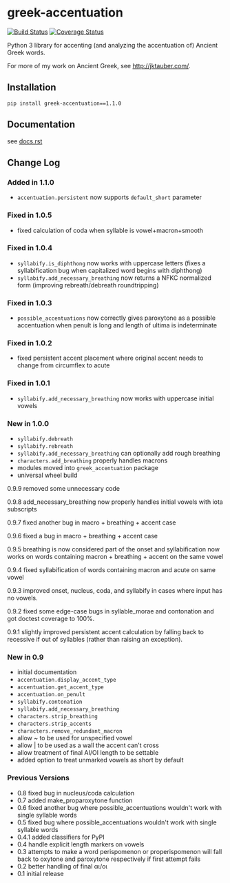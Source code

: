 # greek-accentuation

[![Build Status](https://travis-ci.org/jtauber/greek-accentuation.svg)](https://travis-ci.org/jtauber/greek-accentuation)
[![Coverage Status](https://coveralls.io/repos/jtauber/greek-accentuation/badge.svg?branch=master&service=github)](https://coveralls.io/github/jtauber/greek-accentuation?branch=master)

Python 3 library for accenting (and analyzing the accentuation of) Ancient
Greek words.

For more of my work on Ancient Greek, see <http://jktauber.com/>.


## Installation

    pip install greek-accentuation==1.1.0


## Documentation

see [docs.rst](https://github.com/jtauber/greek-accentuation/blob/master/docs.rst)


## Change Log

### Added in 1.1.0

* `accentuation.persistent` now supports `default_short` parameter

### Fixed in 1.0.5

* fixed calculation of coda when syllable is vowel+macron+smooth

### Fixed in 1.0.4

* `syllabify.is_diphthong` now works with uppercase letters (fixes a syllabification bug when capitalized word begins with diphthong)
* `syllabify.add_necessary_breathing` now returns a NFKC normalized form (improving rebreath/debreath roundtripping)

### Fixed in 1.0.3

* `possible_accentuations` now correctly gives paroxytone as a possible accentuation when penult is long and length of ultima is indeterminate

### Fixed in 1.0.2

* fixed persistent accent placement where original accent needs to change from circumflex to acute

### Fixed in 1.0.1

* `syllabify.add_necessary_breathing` now works with uppercase initial vowels

### New in 1.0.0

* `syllabify.debreath`
* `syllabify.rebreath`
* `syllabify.add_necessary_breathing` can optionally add rough breathing
* `characters.add_breathing` properly handles macrons
* modules moved into `greek_accentuation` package
* universal wheel build


0.9.9 removed some unnecessary code

0.9.8 add_necessary_breathing now properly handles initial vowels with iota
subscripts

0.9.7 fixed another bug in macro + breathing + accent case

0.9.6 fixed a bug in macro + breathing + accent case

0.9.5 breathing is now considered part of the onset and syllabification now
works on words containing macron + breathing + accent on the same vowel

0.9.4 fixed syllabification of words containing macron and acute on same vowel

0.9.3 improved onset, nucleus, coda, and syllabify in cases where input has no
vowels.

0.9.2 fixed some edge-case bugs in syllable_morae and contonation and got
doctest coverage to 100%.

0.9.1 slightly improved persistent accent calculation by falling back to
recessive if out of syllables (rather than raising an exception).


### New in 0.9

* initial documentation
* `accentuation.display_accent_type`
* `accentuation.get_accent_type`
* `accentuation.on_penult`
* `syllabify.contonation`
* `syllabify.add_necessary_breathing`
* `characters.strip_breathing`
* `characters.strip_accents`
* `characters.remove_redundant_macron`
* allow ~ to be used for unspecified vowel
* allow | to be used as a wall the accent can't cross
* allow treatment of final AI/OI length to be settable
* added option to treat unmarked vowels as short by default

### Previous Versions

* 0.8 fixed bug in nucleus/coda calculation
* 0.7 added make_proparoxytone function
* 0.6 fixed another bug where possible_accentuations wouldn't work with single
      syllable words
* 0.5 fixed bug where possible_accentuations wouldn't work with single syllable
      words
* 0.4.1 added classifiers for PyPI
* 0.4 handle explicit length markers on vowels
* 0.3 attempts to make a word perispomenon or properispomenon will fall back to
      oxytone and paroxytone respectively if first attempt fails
* 0.2 better handling of final αι/οι
* 0.1 initial release
